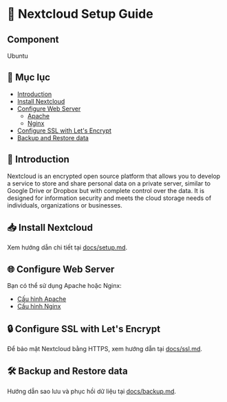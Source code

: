 # 🚀 Nextcloud Setup Guide
## Component
  Ubuntu

## 📌 Mục lục
- [Introduction](#giới-thiệu)
- [Install Nextcloud](docs/setup.md)
- [Configure Web Server](#cau-hinh-web-server)
  - [Apache](docs/apache.md)
  - [Nginx](docs/nginx.md)
- [Configure SSL with Let's Encrypt](docs/ssl.md)
- [Backup and Restore data](docs/backup.md)

## 📖 Introduction

Nextcloud is an encrypted open source platform that allows you to develop a service to store and share personal data on a private server, similar to Google Drive or Dropbox but with complete control over the data. It is designed for information security and meets the cloud storage needs of individuals, organizations or businesses.

## 📥 Install Nextcloud
Xem hướng dẫn chi tiết tại [docs/setup.md](docs/setup.md).

## 🌐 Configure Web Server
Bạn có thể sử dụng Apache hoặc Nginx:
- [Cấu hình Apache](docs/apache.md)
- [Cấu hình Nginx](docs/nginx.md)

## 🔒 Configure SSL with Let's Encrypt
Để bảo mật Nextcloud bằng HTTPS, xem hướng dẫn tại [docs/ssl.md](docs/ssl.md).

## 🛠 Backup and Restore data
Hướng dẫn sao lưu và phục hồi dữ liệu tại [docs/backup.md](docs/backup.md).
